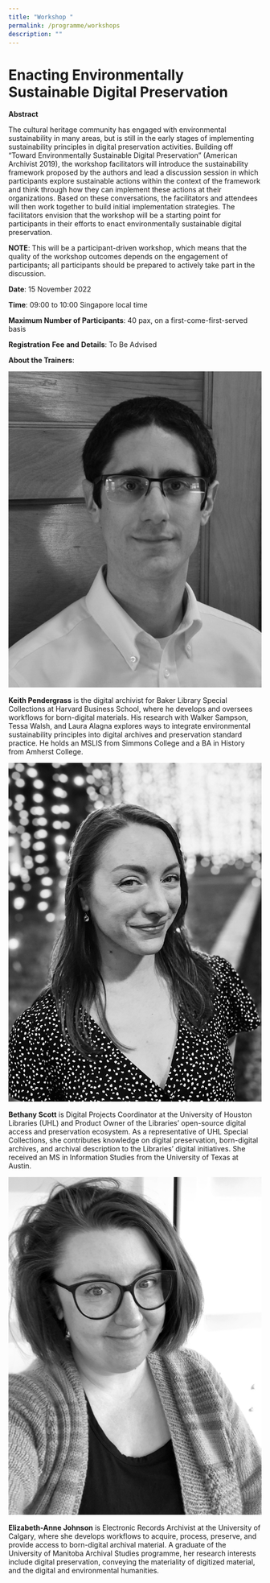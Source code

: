 ```yaml
---
title: "Workshop "
permalink: /programme/workshops
description: ""
---
```

# Enacting Environmentally Sustainable Digital Preservation

**Abstract**

The cultural heritage community has engaged with environmental sustainability in many areas, but is still in the early stages of implementing sustainability principles in digital preservation activities. Building off “Toward Environmentally Sustainable Digital Preservation” (American Archivist 2019), the workshop facilitators will introduce the sustainability framework proposed by the authors and lead a discussion session in which participants explore sustainable actions within the context of the framework and think through how they can implement these actions at their organizations. Based on these conversations, the facilitators and attendees will then work together to build initial implementation strategies. The facilitators envision that the workshop will be a starting point for participants in their efforts to enact environmentally sustainable digital preservation.

**NOTE**: This will be a participant-driven workshop, which means that the quality of the workshop outcomes depends on the engagement of participants; all participants should be prepared to actively take part in the discussion.

**Date**:
15 November 2022

**Time**: 
09:00 to 10:00 Singapore local time 

**Maximum Number of Participants**:
40 pax, on a first-come-first-served basis 

**Registration** **Fee** **and** **Details**: 
To Be Advised 

**About the Trainers**:

![](/images/Picture1_ws.jpg)

**Keith Pendergrass** is the digital archivist for Baker Library Special Collections at Harvard Business School, where he develops and oversees workflows for born-digital materials. His research with Walker Sampson, Tessa Walsh, and Laura Alagna explores ways to integrate environmental sustainability principles into digital archives and preservation standard practice. He holds an MSLIS from Simmons College and a BA in History from Amherst College.

![](/images/D1D92BE9-39C2-466A-886F-7E733E6DBA3B.jpeg)

**Bethany Scott** is Digital Projects Coordinator at the University of Houston Libraries (UHL) and Product Owner of the Libraries’ open-source digital access and preservation ecosystem. As a representative of UHL Special Collections, she contributes knowledge on digital preservation, born-digital archives, and archival description to the Libraries’ digital initiatives. She received an MS in Information Studies from the University of Texas at Austin.

![](/images/EAJheadshotBW.jpg)

**Elizabeth-Anne Johnson** is Electronic Records Archivist at the University of Calgary, where she develops workflows to acquire, process, preserve, and provide access to born-digital archival material. A graduate of the University of Manitoba Archival Studies programme, her research interests include digital preservation, conveying the materiality of digitized material, and the digital and environmental humanities.